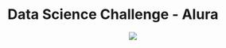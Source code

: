 <h1>Data Science Challenge - Alura</h1>

<p align="center">
<img src= "https://img.shields.io/badge/Status-Em%20Desenvolvimento-blue"/>
</p>
